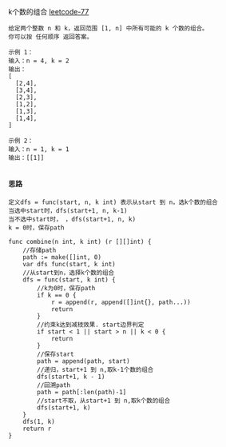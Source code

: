 k个数的组合
<a href="https://leetcode-cn.com/problems/combinations/" target="_blank"> leetcode-77 </a>
    
    给定两个整数 n 和 k，返回范围 [1, n] 中所有可能的 k 个数的组合。
    你可以按 任何顺序 返回答案。
    
    示例 1：
    输入：n = 4, k = 2
    输出：
    [
      [2,4],
      [3,4],
      [2,3],
      [1,2],
      [1,3],
      [1,4],
    ]
    
    示例 2：
    输入：n = 1, k = 1
    输出：[[1]]
     
#### 思路
    定义dfs = func(start, n, k int) 表示从start 到 n，选k个数的组合
    当选中start时，dfs(start+1, n, k-1)
    当不选中start时， ，dfs(start+1, n, k)
    k = 0时，保存path
```
func combine(n int, k int) (r [][]int) {
    //存储path
    path := make([]int, 0)
    var dfs func(start, k int)
    //从start到n，选择k个数的组合
    dfs = func(start, k int) {
        //k为0时，保存path
        if k == 0 {
            r = append(r, append([]int{}, path...))
            return
        }
        //约束k达到减枝效果. start边界判定
        if start < 1 || start > n || k < 0 {
            return
        }
        //保存start
        path = append(path, start)
        //递归，start+1 到 n,取k-1个数的组合
        dfs(start+1, k - 1)
        //回溯path
        path = path[:len(path)-1]
        //start不取，从start+1 到 n,取k个数的组合
        dfs(start+1, k)
    }
    dfs(1, k)
    return r
}
```
